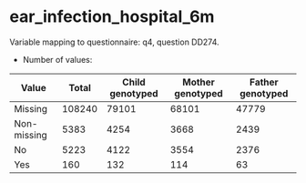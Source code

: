 # ear_infection_hospital_6m
Variable mapping to questionnaire: q4, question DD274.
- Number of values:

| Value | Total | Child genotyped | Mother genotyped | Father genotyped |
| ----- | ----- | --------------- | ---------------- | ---------------- |
| Missing | 108240 | 79101 | 68101 | 47779 |
| Non-missing | 5383 | 4254 | 3668 | 2439 |
| No | 5223 | 4122 | 3554 |2376 |
| Yes | 160 | 132 | 114 |63 |



